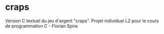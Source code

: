 # craps
Version C textuel du jeu d'argent "craps". Projet individuel L2 pour le cours de programmation C - Florian Spire
